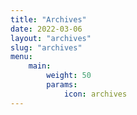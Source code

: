 ```yaml
---
title: "Archives"
date: 2022-03-06
layout: "archives"
slug: "archives"
menu:
    main:
        weight: 50
        params: 
            icon: archives
---
```

